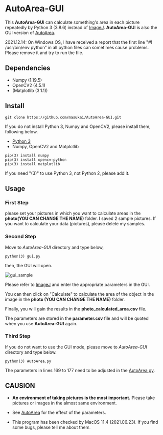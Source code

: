 # AutoArea-GUI

This **AutoArea-GUI** can calculate something's area in each picture repeatedly by Python 3 (3.8.6) instead of [ImageJ](https://imagej.nih.gov/ij/).
**AutoArea-GUI** is also the GUI version of [AutoArea](https://github.com/masukai/AutoArea).

2021.12.14: On Windows OS, I have received a report that the first line "#! /usr/bin/env python" in all python files can sometimes cause problems. Please remove it and try to run the file.

## Dependencies

- Numpy (1.19.5)
- OpenCV2 (4.5.1)
- (Matplotlib (3.1.1))

## Install

```
git clone https://github.com/masukai/AutoArea-GUI.git
```

If you do not install Python 3, Numpy and OpenCV2, please install them, following below.

- [Python 3](https://www.python.org/downloads/)
- Numpy, OpenCV2 and Matplotlib

```
pip(3) install numpy
pip(3) install opencv-python
pip(3) install matplotlib
```

If you need "(3)" to use Python 3, not Python 2, please add it.

## Usage

### First Step

please set your pictures in which you want to calculate areas in the **photo(YOU CAN CHANGE THE NAME)** folder.
I saved 2 sample pictures. If you want to calculate your data (pictures), please delete my samples.

### Second Step

Move to _AutoArea-GUI_ directory and type below,

```
python(3) gui.py
```

then, the GUI will open.

<img alt="gui_sample" src="https://user-images.githubusercontent.com/37993351/122935809-9b1a6a00-d3ab-11eb-9e58-9b8f350aa3ce.png">

Please refer to [ImageJ](https://imagej.nih.gov/ij/) and enter the appropriate parameters in the GUI.

You can then click on "Calculate" to calculate the area of the object in the image in the **photo (YOU CAN CHANGE THE NAME)** folder.

Finally, you will gain the results in the **photo_calculated_area.csv** file.

The parameters are stored in the **parameter.csv** file and will be quoted when you use **AutoArea-GUI** again.

### Third Step

If you do not want to use the GUI mode, please move to _AutoArea-GUI_ directory and type below.

```
python(3) AutoArea.py
```

The parameters in lines 169 to 177 need to be adjusted in the [AutoArea.py](https://github.com/masukai/AutoArea-GUI/blob/main/AutoArea.py).

## CAUSION

- **An environment of taking pictures is the most important.**
  Please take pictures or images in the almost same environment.

- See [AutoArea](https://github.com/masukai/AutoArea) for the effect of the parameters.

- This program has been checked by MacOS 11.4 (2021.06.23).
  If you find some bugs, please tell me about them.
